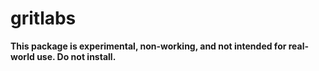 # gritlabs

**This package is experimental, non-working, and not intended for real-world use. Do not install.**
